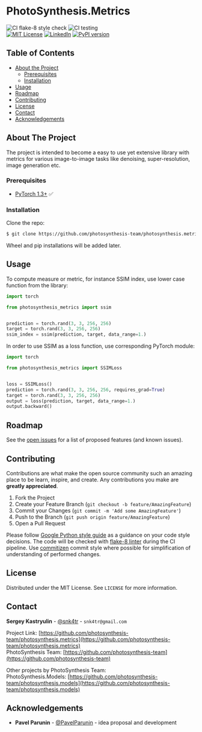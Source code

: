 # PhotoSynthesis.Metrics
![CI flake-8 style check][ci-flake-8-style-check-shield]
![CI testing][ci-testing]  
[![MIT License][license-shield]][license-url]
[![LinkedIn][linkedin-shield]][linkedin-url]
[![PyPI version][pypi-version-shield]][pypi-version-url]


<!-- TABLE OF CONTENTS -->
## Table of Contents

* [About the Project](#about-the-project)
  * [Prerequisites](#prerequisites)
  * [Installation](#installation)
* [Usage](#usage)
* [Roadmap](#roadmap)
* [Contributing](#contributing)
* [License](#license)
* [Contact](#contact)
* [Acknowledgements](#acknowledgements)



<!-- ABOUT THE PROJECT -->
## About The Project

The project is intended to become a easy to use yet extensive library with metrics for 
various image-to-image tasks like denoising, super-resolution, image generation etc.


### Prerequisites

* [PyTorch 1.3+](https://pytorch.org) :white_check_mark:  

### Installation
 
Clone the repo:
```sh
$ git clone https://github.com/photosynthesis-team/photosynthesis.metrics.git
```

Wheel and pip installations will be added later.

<!-- USAGE EXAMPLES -->
## Usage

To compute measure or metric, for instance SSIM index, use lower case function from the library:  

```python
import torch

from photosynthesis_metrics import ssim


prediction = torch.rand(3, 3, 256, 256)
target = torch.rand(3, 3, 256, 256)
ssim_index = ssim(prediction, target, data_range=1.)
```

In order to use SSIM as a loss function, use corresponding PyTorch module:

```python
import torch

from photosynthesis_metrics import SSIMLoss


loss = SSIMLoss()
prediction = torch.rand(3, 3, 256, 256, requires_grad=True)
target = torch.rand(3, 3, 256, 256)
output = loss(prediction, target, data_range=1.)
output.backward()
``` 

<!-- ROADMAP -->
## Roadmap

See the [open issues](https://github.com/photosynthesis-team/photosynthesis.metrics/issues) for a list of proposed 
features (and known issues).


<!-- CONTRIBUTING -->
## Contributing

Contributions are what make the open source community such an amazing place to be learn, inspire, and create. Any contributions you make are **greatly appreciated**.

1. Fork the Project
2. Create your Feature Branch (`git checkout -b feature/AmazingFeature`)
3. Commit your Changes (`git commit -m 'Add some AmazingFeature'`)
4. Push to the Branch (`git push origin feature/AmazingFeature`)
5. Open a Pull Request

Please follow [Google Python style guide](http://google.github.io/styleguide/pyguide.html) as a guidance on your code style 
decisions. The code will be checked with [flake-8 linter](http://flake8.pycqa.org/en/latest/) during the CI pipeline. 
Use [commitizen](https://github.com/commitizen/cz-cli) commit style where possible for simplification of understanding of 
performed changes.    


<!-- LICENSE -->
## License

Distributed under the MIT License. See `LICENSE` for more information.


<!-- CONTACT -->
## Contact

**Sergey Kastryulin** - [@snk4tr](https://twitter.com/snk4tr) - `snk4tr@gmail.com`

Project Link: [https://github.com/photosynthesis-team/photosynthesis.metrics](https://github.com/photosynthesis-team/photosynthesis.metrics)  
PhotoSynthesis Team: [https://github.com/photosynthesis-team](https://github.com/photosynthesis-team)

Other projects by PhotoSynthesis Team:  
PhotoSynthesis.Models: [https://github.com/photosynthesis-team/photosynthesis.models](https://github.com/photosynthesis-team/photosynthesis.models)

<!-- ACKNOWLEDGEMENTS -->
## Acknowledgements

* **Pavel Parunin** - [@PavelParunin](https://github.com/ParuninPavel) - idea proposal and development



<!-- MARKDOWN LINKS & IMAGES -->
<!-- https://www.markdownguide.org/basic-syntax/#reference-style-links -->
[license-shield]: https://img.shields.io/github/license/othneildrew/Best-README-Template.svg?style=flat-square
[license-url]: https://github.com/photosynthesis-team/photosynthesis.metrics/blob/master/LICENSE
[linkedin-shield]: https://img.shields.io/badge/-LinkedIn-black.svg?style=flat-square&logo=linkedin&colorB=555
[linkedin-url]: https://www.linkedin.com/in/sergey-kastryulin/
[ci-flake-8-style-check-shield]: https://github.com/photosynthesis-team/photosynthesis.metrics/workflows/flake-8%20style%20check/badge.svg
[ci-testing]: https://github.com/photosynthesis-team/photosynthesis.metrics/workflows/testing/badge.svg
[pypi-version-shield]: https://badge.fury.io/py/photosynthesis-metrics.svg
[pypi-version-url]: https://badge.fury.io/py/photosynthesis-metrics